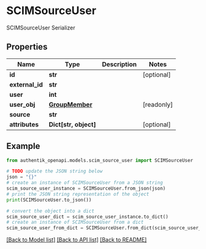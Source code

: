 # SCIMSourceUser

SCIMSourceUser Serializer

## Properties

Name | Type | Description | Notes
------------ | ------------- | ------------- | -------------
**id** | **str** |  | [optional] 
**external_id** | **str** |  | 
**user** | **int** |  | 
**user_obj** | [**GroupMember**](GroupMember.md) |  | [readonly] 
**source** | **str** |  | 
**attributes** | **Dict[str, object]** |  | [optional] 

## Example

```python
from authentik_openapi.models.scim_source_user import SCIMSourceUser

# TODO update the JSON string below
json = "{}"
# create an instance of SCIMSourceUser from a JSON string
scim_source_user_instance = SCIMSourceUser.from_json(json)
# print the JSON string representation of the object
print(SCIMSourceUser.to_json())

# convert the object into a dict
scim_source_user_dict = scim_source_user_instance.to_dict()
# create an instance of SCIMSourceUser from a dict
scim_source_user_from_dict = SCIMSourceUser.from_dict(scim_source_user_dict)
```
[[Back to Model list]](../README.md#documentation-for-models) [[Back to API list]](../README.md#documentation-for-api-endpoints) [[Back to README]](../README.md)


